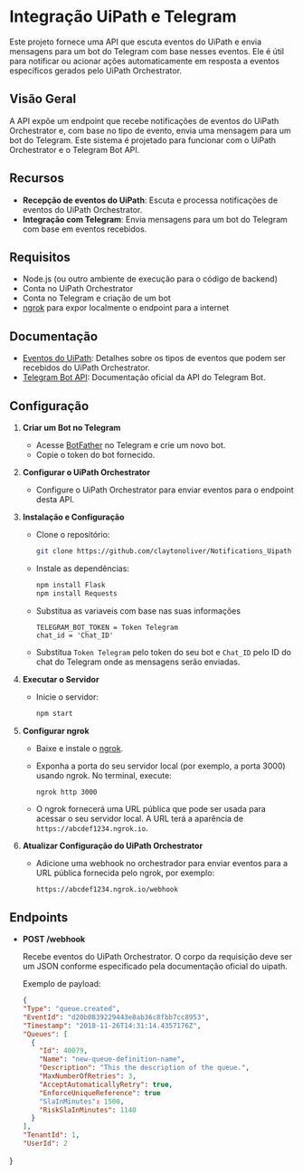 # Integração UiPath e Telegram

Este projeto fornece uma API que escuta eventos do UiPath e envia mensagens para um bot do Telegram com base nesses eventos. Ele é útil para notificar ou acionar ações automaticamente em resposta a eventos específicos gerados pelo UiPath Orchestrator.

## Visão Geral

A API expõe um endpoint que recebe notificações de eventos do UiPath Orchestrator e, com base no tipo de evento, envia uma mensagem para um bot do Telegram. Este sistema é projetado para funcionar com o UiPath Orchestrator e o Telegram Bot API.

## Recursos

- **Recepção de eventos do UiPath**: Escuta e processa notificações de eventos do UiPath Orchestrator.
- **Integração com Telegram**: Envia mensagens para um bot do Telegram com base em eventos recebidos.

## Requisitos

- Node.js (ou outro ambiente de execução para o código de backend)
- Conta no UiPath Orchestrator
- Conta no Telegram e criação de um bot
- [ngrok](https://ngrok.com/) para expor localmente o endpoint para a internet

## Documentação

- [Eventos do UiPath](https://docs.uipath.com/pt-BR/orchestrator/standalone/2023.10/user-guide/types-of-events#job-events): Detalhes sobre os tipos de eventos que podem ser recebidos do UiPath Orchestrator.
- [Telegram Bot API](https://core.telegram.org/bots/api): Documentação oficial da API do Telegram Bot.

## Configuração

1. **Criar um Bot no Telegram**

   - Acesse [BotFather](https://t.me/botfather) no Telegram e crie um novo bot.
   - Copie o token do bot fornecido.

2. **Configurar o UiPath Orchestrator**

   - Configure o UiPath Orchestrator para enviar eventos para o endpoint desta API.

3. **Instalação e Configuração**

   - Clone o repositório:

     ```bash
     git clone https://github.com/claytonoliver/Notifications_Uipath
     ```

   - Instale as dependências:

     ```bash
     npm install Flask
     npm install Requests
     ```

   - Substitua as variaveis com base nas suas informações

     ```env
     TELEGRAM_BOT_TOKEN = Token Telegram
     chat_id = 'Chat_ID'
     ```

   - Substitua `Token Telegram` pelo token do seu bot e `Chat_ID` pelo ID do chat do Telegram onde as mensagens serão enviadas.

4. **Executar o Servidor**

   - Inicie o servidor:

     ```bash
     npm start
     ```

5. **Configurar ngrok**

   - Baixe e instale o [ngrok](https://ngrok.com/).
   - Exponha a porta do seu servidor local (por exemplo, a porta 3000) usando ngrok. No terminal, execute:

     ```bash
     ngrok http 3000
     ```

   - O ngrok fornecerá uma URL pública que pode ser usada para acessar o seu servidor local. A URL terá a aparência de `https://abcdef1234.ngrok.io`.

6. **Atualizar Configuração do UiPath Orchestrator**

   - Adicione uma webhook no orchestrador para enviar eventos para a URL pública fornecida pelo ngrok, por exemplo:

     ```
     https://abcdef1234.ngrok.io/webhook
     ```

## Endpoints

- **POST /webhook**

  Recebe eventos do UiPath Orchestrator. O corpo da requisição deve ser um JSON conforme especificado pela documentação oficial do uipath.

  Exemplo de payload:

  ```json
  {
  "Type": "queue.created",
  "EventId": "d20b0839229443e8ab36c8fbb7cc8953",
  "Timestamp": "2018-11-26T14:31:14.4357176Z",
  "Queues": [
    {
      "Id": 40079,
      "Name": "new-queue-definition-name",
      "Description": "This the description of the queue.",
      "MaxNumberOfRetries": 3,
      "AcceptAutomaticallyRetry": true,
      "EnforceUniqueReference": true
      "SlaInMinutes": 1500,
      "RiskSlaInMinutes": 1140
    }
  ],
  "TenantId": 1,
  "UserId": 2
}
